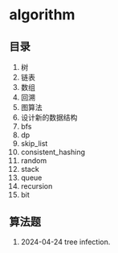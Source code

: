 # algorithm

## 目录
1. 树
2. 链表
3. 数组
4. 回溯
5. 图算法
6. 设计新的数据结构
7. bfs
8. dp
9. skip_list
10. consistent_hashing
11. random
12. stack
13. queue
14. recursion
15. bit

## 算法题
1. 2024-04-24 tree infection.  